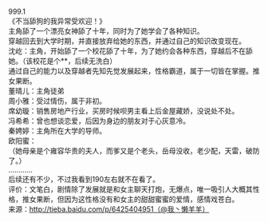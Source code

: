 999.1  
《不当舔狗的我异常受欢迎！》  
主角舔了一个漂亮女神舔了十年，同时为了她学会了各种知识。  
穿越回去到大学时期，并直接放弃给她的东西，并通过自己的知识改变现在。  
沈屹：主角，开始舔了一个校花舔了十年，为了她约会各种东西，穿越后不在舔她。（该校花是个**，后续无洗白）  
通过自己的能力以及穿越者先知先觉发展起来，性格霸道，属于一切皆在掌握。推女果断。  
董晴儿：主角徒弟  
周小雅：受过情伤，属于非初。  
席幼璇：销售房地产行业，买房时候呗男主看上后金屋藏娇，没说处不处。  
冯希希：曾也想谈恋爱，后因为身边的朋友对于心灰意冷。  
秦娉婷：主角所在大学的导师。  
欧阳蜜：  
（她母亲是个雍容华贵的夫人，而爹又是个老头，岳母没收，老少配，天雷，破防了。）  
…………  
后续还有不少，不过我看到190左右就不在看了。  
评价：文笔白，剧情除了发展就是和女主聊天打炮，无爆点，唯一吸引人大概其性格，推女果断，但因为这性格没有和女主的甜甜蜜蜜的爱情，感情戏苍白。  
来源：http://tieba.baidu.com/p/6425404951（@我丶懒羊羊）  
